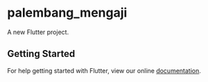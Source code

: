 # palembang_mengaji

A new Flutter project.

## Getting Started

For help getting started with Flutter, view our online
[documentation](https://flutter.io/).

